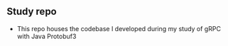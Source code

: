## Study repo

- This repo houses the codebase I developed during my study of gRPC with Java Protobuf3
